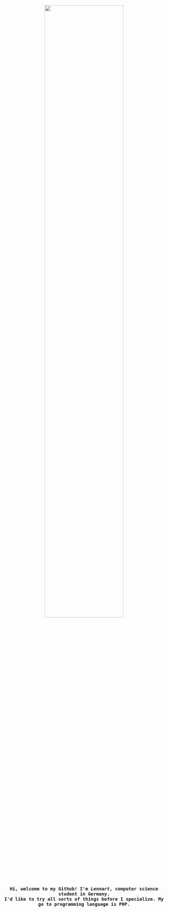 <p align="center">
  <img src="https://cdnb.artstation.com/p/assets/images/images/036/501/999/original/maria-clara-gatinhoo.gif?1617835766" width="70%">
</p>

<h4 align="center"><samp> 
  Hi, welcome to my Github! I'm <i>Lennart</i>, computer science student in Germany. <br> I'd like to try all sorts of things before I specialize. My go to programming language is PHP. 
</samp></h4>
